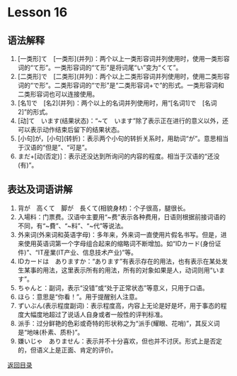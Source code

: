 # Lesson 16
## 语法解释
1. \[一类形]て　\[一类形](并列)：两个以上一类形容词并列使用时，使用一类形容词的“て形”。一类形容词的“て形”是将词尾“い”变为“くて”。
2. \[二类形]で　\[二类形](并列)：两个以上二类形容词并列使用时，使用二类形容词的“で形”。二类形容词的“で形”是“二类形容词+で”的形式。一类形容词和二类形容词也可以连接使用。
3. \[名1]で　\[名2](并列)：两个以上的名词并列使用时，用“[名词1]で　[名词2]”的形式。
4. [动]て　います(结果状态)：“~て　います”除了表示正在进行的意义以外，还可以表示动作结束后留下的结果状态。
5. \[小句]が，\[小句](转折)：表示两个小句的转折关系时，用助词“が”。意思相当于汉语的“但是”、“可是”。
6. まだ+[动(否定)]：表示还没达到所询问的内容的程度。相当于汉语的“还没(有)”。

## 表达及词语讲解
1. 背が　高くて　脚が　長くて(相貌身材)：个子很高，腿很长。
2. 入場料：门票费。汉语中主要用“~费”表示各种费用，日语则根据前接词语的不同，有“~費”、“~料”、“~代”等说法。
3. 外来词(外来词和英语字母)：多年来，外来词一直使用片假名书写。但是，进来使用英语词第一个字母组合起来的缩略词不断增加。如“IDカード(身份证件)”、“IT産業(IT产业、信息技术产业)”等。
4. IDカードは　ありますか：“あります”有表示存在的用法，也有表示在某处发生某事的用法，这里表示所有的用法，所有的对象如果是人，动词则用“います”。
5. ちゃんと：副词，表示“没错”或“处于正常状态”等意义，只用于口语。
6. ほら：意思是“你看！”。用于提醒别人注意。
7. ずいぶん(表示程度副词)：表示程度高，内容上无论是好是坏，用于事态的程度大幅度地超过了说话人自身或者一般性的评判标准。
8. 派手：过分鲜艳的色彩或奇特的形状称之为“派手(耀眼、花哨)”，其反义词是“地味(朴素、质朴)”。
9. 嫌いじゃ　ありません：表示并不十分喜欢，但也并不讨厌。形式上是否定的，但语义上是正面、肯定的评价。

[返回目录](../../../../)
